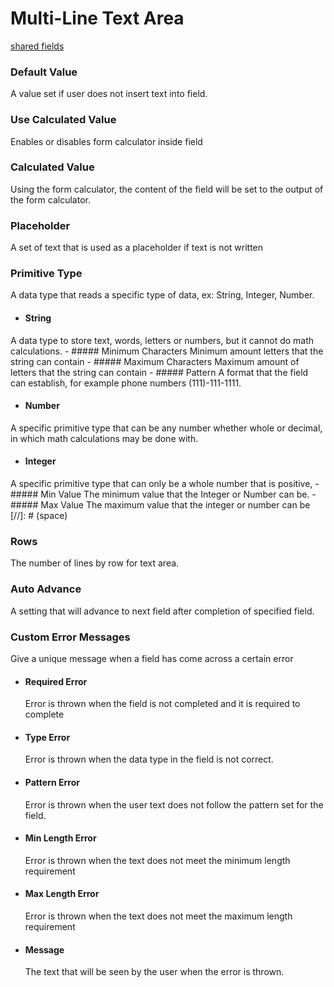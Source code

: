 # Multi-Line Text Area

[shared fields](/shared-inspector-components.md ':include')

### Default Value
A value set if user does not insert text into field.
### Use Calculated Value
Enables or disables form calculator inside field
### Calculated Value
Using the form calculator, the content of the field will be set to the output of the form calculator.
### Placeholder
A set of text that is used as a placeholder if text is not written
### Primitive Type
A data type that reads a specific type of data, ex: String, Integer, Number.
- #### String
A data type to store text, words, letters or numbers, but it cannot do math calculations.
	- ##### Minimum Characters
		Minimum amount letters that the string can contain
	- ##### Maximum Characters
		Maximum amount of letters that the string can contain 
	- ##### Pattern
		A format that the field can establish, for example phone numbers (111)-111-1111.
		
- #### Number
A specific primitive type that can be any number whether whole or decimal, in which math calculations may be done with.
- #### Integer
A specific primitive type that can only be a whole number that is positive, 
	- ##### Min Value
	The minimum value that the Integer or Number can be.
	- ##### Max Value
	The maximum value that the integer or number can be
[//]: # (space)
### Rows
The number of lines by row for text area.
### Auto Advance
A setting that will advance to next field after completion of specified field.
### Custom Error Messages
Give a unique message when a field has come across a certain error
- #### Required Error
	Error is thrown when the field is not completed and it is required to complete
- #### Type Error
	Error is thrown when the data type in the field is not correct.
- #### Pattern Error
	Error is thrown when the user text does not follow the pattern set for the field.
- #### Min Length Error
	Error is thrown when the text does not meet the minimum length requirement
- #### Max Length Error
	Error is thrown when the text does not meet the maximum length requirement
- #### Message
	The text that will be seen by the user when the error is thrown.
